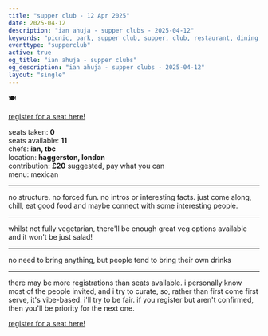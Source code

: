 ```yaml
---
title: "supper club - 12 Apr 2025"
date: 2025-04-12
description: "ian ahuja - supper clubs - 2025-04-12"
keywords: "picnic, park, supper club, supper, club, restaurant, dining, london, connection, ian ahuja, food, eat, friends"
eventtype: "supperclub"
active: true
og_title: "ian ahuja - supper clubs"
og_description: "ian ahuja - supper clubs - 2025-04-12"
layout: "single"
---
```


🍽️

[register for a seat here!](https://partiful.com/e/OXvZQpc5Ukmy0hMNWoCw)  

seats taken: **0**  
seats available: **11**  
chefs: **ian, tbc**  
location: **haggerston, london**  
contribution: **£20** suggested, pay what you can  
menu: mexican  

---

no structure. no forced fun. no intros or interesting facts. just come along, chill, eat good food and maybe connect with some interesting people.

---

whilst not fully vegetarian, there'll be enough great veg options available and it won't be just salad!

---

no need to bring anything, but people tend to bring their own drinks

---

there may be more registrations than seats available. i personally know most of the people invited, and i try to curate, so, rather than first come first serve, it's vibe-based. i'll try to be fair. if you register but aren't confirmed, then you'll be priority for the next one.

[register for a seat here!](https://partiful.com/e/OXvZQpc5Ukmy0hMNWoCw)